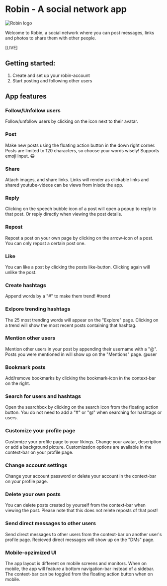 # Robin - A social network app

![Robin logo](/src/assets/images/logo_outline_small.png)

Welcome to Robin, a social network where you can post messages, links and photos to share them with other people.

[LIVE]

## Getting started:

1. Create and set up your robin-account
2. Start posting and following other users

## App features

### Follow/Unfollow users

Follow/unfollow users by clicking on the icon next to their avatar.

### Post

Make new posts using the floating action button in the down right corner.
Posts are limited to 120 characters, so choose your words wisely!
Supports emoji input. 😀

### Share

Attach images, and share links.
Links will render as clickable links and shared youtube-videos can be views from inisde the app.

### Reply

Clicking on the speech bubble icon of a post will open a popup to reply to that post.
Or reply directly when viewing the post details.

### Repost

Repost a post on your own page by clicking on the arrow-icon of a post.
You can only repost a certain post one.

### Like

You can like a post by clicking the posts like-button.
Clicking again will unlike the post.

### Create hashtags

Append words by a "#" to make them trend!
#trend

### Exlpore trending hashtags

The 25 most trending words will appear on the "Explore" page.
Clicking on a trend will show the most recent posts containing that hashtag.

### Mention other users

Mention other users in your post by appending their username with a "@".
Posts you were mentioned in will show up on the "Mentions" page.
@user

### Bookmark posts

Add/remove bookmarks by clicking the bookmark-icon in the context-bar on the right.

### Search for users and hashtags

Open the searchbox by clicking on the search icon from the floating action button.
You do not need to add a "#" or "@" when searching for hashtags or users.

### Customize your profile page

Customize your profile page to your likings. Change your avatar, description or add a background picture.
Customization options are available in the context-bar on your profile page.

### Change account settings

Change your account password or delete your account in the context-bar on your profile page.

### Delete your own posts

You can delete posts created by yourself from the context-bar when viewing the post.
Please note that this does not relete reposts of that post!

### Send direct messages to other users

Send direct messages to other users from the context-bar on another user's profile page.
Recieved direct messages will show up on the "DMs" page.

### Mobile-opzimized UI

The app layout is different on mobile screens and monitors.
When on mobile, the app will feature a bottom navigation-bar instead of a sidebar.
The context-bar can be toggled from the floating action button when on mobile.
